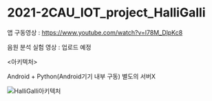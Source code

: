 # 2021-2CAU_IOT_project_HalliGalli

앱 구동영상 : https://www.youtube.com/watch?v=l78M_DlpKc8

음원 분석 실험 영상 : 업로드 예정

<아키텍처>

Android + Python(Android기기 내부 구동) 별도의 서버X


![HalliGalli아키텍처](https://user-images.githubusercontent.com/75043852/145720601-6f381dd9-6cbe-4fd8-b43c-bc459bffe0ed.png)

